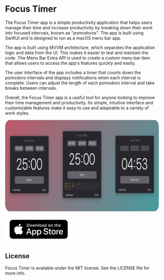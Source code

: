 # Focus Timer

The Focus Timer app is a simple productivity application that helps users manage their time and increase productivity by breaking down their work into focused intervals, known as "pomodoros". The app is built using SwiftUI and is designed to run as a macOS menu bar app.

The app is built using MVVM architecture, which separates the application logic and data from the UI. This makes it easier to test and maintain the code. The Menu Bar Extra API is used to create a custom menu bar item that allows users to access the app's features quickly and easily.

The user interface of the app includes a timer that counts down the pomodoro intervals and displays notifications when each interval is complete. Users can adjust the length of each pomodoro interval and take breaks between intervals.

Overall, the Focus Timer app is a useful tool for anyone looking to improve their time management and productivity. Its simple, intuitive interface and customizable features make it easy to use and adaptable to a variety of work styles.

<img src="https://github.com/robertpinl/FocusTimer/blob/main/ReadmeAssets/FocusTimerScreenshot.png" width="" height="300"/>

<a href="https://apps.apple.com/app/focus-timer-productivity-pal/id6446223892"><img src="https://github.com/robertpinl/FocusTimer/blob/main/ReadmeAssets/appstore.png" width="" height="85"/></a>

## License
Focus Timer is available under the MIT license. See the LICENSE file for more info.


